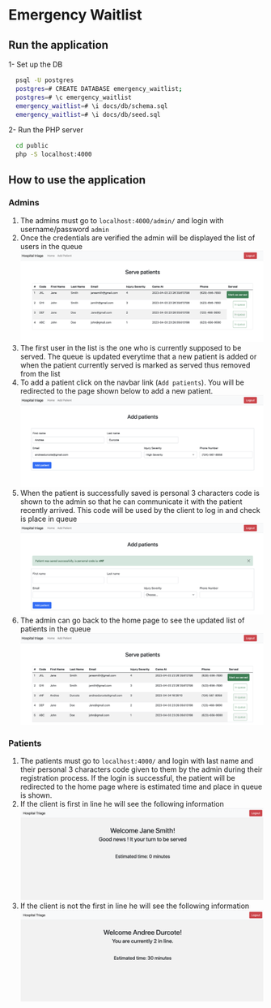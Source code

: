 # Emergency Waitlist

## Run the application

1- Set up the DB

```bash
  psql -U postgres
  postgres=# CREATE DATABASE emergency_waitlist;
  postgres=# \c emergency_waitlist
  emergency_waitlist=# \i docs/db/schema.sql
  emergency_waitlist=# \i docs/db/seed.sql
```
2- Run the PHP server

```bash
  cd public
  php -S localhost:4000
```
## How to use the application

### Admins

1. The admins must go to `localhost:4000/admin/` and login with username/password `admin` 
2. Once the credentials are verified the admin will be displayed the list of users in the queue
![ServePatients.](./assets/ServePatients.png)
3. The first user in the list is the one who is currently supposed to be served. The queue is updated everytime that a new patient is added or when the patient currently served is marked as served thus removed from the list
4. To add a patient click on the navbar link (`Add patients`). You will be redirected to the page shown below to add a new patient. 
![addPatients](./assets/addPatients.png)
5. When the patient is successfully saved is personal 3 characters code is shown to the admin so that he can communicate it with the patient recently arrived. This code will be used by the client to log in and check is place in queue
![clientCode](./assets/clientCode.png)
6. The admin can go back to the home page to see the updated list of patients in the queue
![updatedQueue](./assets/updatedQueue.png)

### Patients
1. The patients must go to `localhost:4000/` and login with last name and their personal 3 characters code given to them by the admin during their registration process. If the login is successful, the patient will be redirected to the home page where is estimated time and place in queue is shown. 
2. If the client is first in line he will see the following information
![firstInLine](./assets/firstInLine.png)
3. If the client is not the first in line he will see the following information
![regularInLine](./assets/regularInLine.png)
